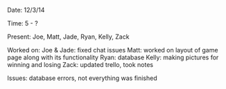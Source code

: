 Date: 12/3/14

Time: 5 - ?

Present: Joe, Matt, Jade, Ryan, Kelly, Zack

Worked on: 
	Joe & Jade: fixed chat issues
	Matt: worked on layout of game page along with its functionality
	Ryan: database
	Kelly: making pictures for winning and losing
	Zack: updated trello, took notes

Issues: database errors, not everything was finished
